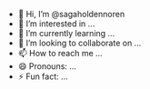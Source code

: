 - 👋 Hi, I’m @sagaholdennoren
- 👀 I’m interested in ...
- 🌱 I’m currently learning ...
- 💞️ I’m looking to collaborate on ...
- 📫 How to reach me ...
- 😄 Pronouns: ...
- ⚡ Fun fact: ...

<!---
sagaholdennoren/sagaholdennoren is a ✨ special ✨ repository because its `README.md` (this file) appears on your GitHub profile.
You can click the Preview link to take a look at your changes.
--->
